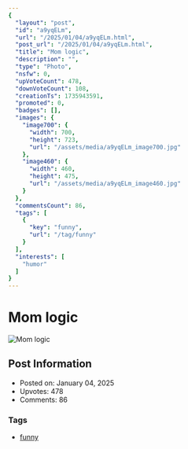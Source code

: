 ```yaml
---
{
  "layout": "post",
  "id": "a9yqELm",
  "url": "/2025/01/04/a9yqELm.html",
  "post_url": "/2025/01/04/a9yqELm.html",
  "title": "Mom logic",
  "description": "",
  "type": "Photo",
  "nsfw": 0,
  "upVoteCount": 478,
  "downVoteCount": 108,
  "creationTs": 1735943591,
  "promoted": 0,
  "badges": [],
  "images": {
    "image700": {
      "width": 700,
      "height": 723,
      "url": "/assets/media/a9yqELm_image700.jpg"
    },
    "image460": {
      "width": 460,
      "height": 475,
      "url": "/assets/media/a9yqELm_image460.jpg"
    }
  },
  "commentsCount": 86,
  "tags": [
    {
      "key": "funny",
      "url": "/tag/funny"
    }
  ],
  "interests": [
    "humor"
  ]
}
---
```


# Mom logic

![Mom logic](/assets/media/a9yqELm_image700.jpg)

## Post Information

- Posted on: January 04, 2025
- Upvotes: 478
- Comments: 86

### Tags

- [funny](/tag/funny)
